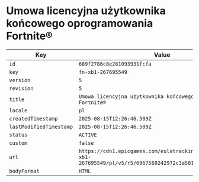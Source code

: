 # Umowa licencyjna użytkownika końcowego oprogramowania Fortnite®

| Key | Value |
| --- | ----- |
| `id` | `689f2786c8e281093931fcfa` |
| `key` | `fn-xb1-267695549` |
| `version` | `5` |
| `revision` | `5` |
| `title` | `Umowa licencyjna użytkownika końcowego oprogramowania Fortnite®` |
| `locale` | `pl` |
| `createdTimestamp` | `2025-08-15T12:26:46.509Z` |
| `lastModifiedTimestamp` | `2025-08-15T12:26:46.509Z` |
| `status` | `ACTIVE` |
| `custom` | `false` |
| `url` | `https://cdn1.epicgames.com/eulatracking-download/fn-xb1-267695549/pl/v5/r5/6967560242972c3a5017ccaf882d9a3c.pdf` |
| `bodyFormat` | `HTML` |
